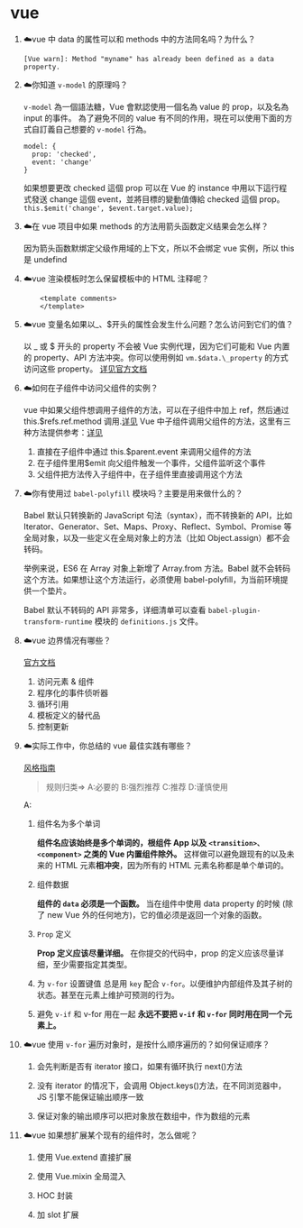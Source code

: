 # vue

1.  :cloud:vue 中 data 的属性可以和 methods 中的方法同名吗？为什么？

    `[Vue warn]: Method "myname" has already been defined as a data property.`

2.  :cloud:你知道 `v-model` 的原理吗？

    `v-model` 為一個語法糖，Vue 會默認使用一個名為 value 的 prop，以及名為 input 的事件。
    為了避免不同的 value 有不同的作用，現在可以使用下面的方式自訂義自己想要的 `v-model` 行為。

    ```
    model: {
      prop: 'checked',
      event: 'change'
    }
    ```

    如果想要更改 checked 這個 prop 可以在 Vue 的 instance 中用以下這行程式發送 change 這個 event，並將目標的變動值傳給 checked 這個 prop。
    `this.$emit('change', $event.target.value);`

3.  :cloud:在 vue 项目中如果 methods 的方法用箭头函数定义结果会怎么样？

    因为箭头函数默绑定父级作用域的上下文，所以不会绑定 vue 实例，所以 this 是 undefind

4.  :cloud:vue 渲染模板时怎么保留模板中的 HTML 注释呢？

    ```
        <template comments>
        </template>
    ```

5.  :cloud:vue 变量名如果以\_、$开头的属性会发生什么问题？怎么访问到它们的值？

    以 \_ 或 $ 开头的 property 不会被 Vue 实例代理，因为它们可能和 Vue 内置的 property、API 方法冲突。你可以使用例如 `vm.$data.\_property` 的方式访问这些 property。
    [详见官方文档](https://cn.vuejs.org/v2/api/#data)

6.  :cloud:如何在子组件中访问父组件的实例？

    vue 中如果父组件想调用子组件的方法，可以在子组件中加上 ref，然后通过 this.$refs.ref.method 调用.[详见](https://www.cnblogs.com/jin-zhe/p/9523029.html)
    Vue 中子组件调用父组件的方法，这里有三种方法提供参考：[详见](https://www.cnblogs.com/jin-zhe/p/9523782.html)

    1. 直接在子组件中通过 this.$parent.event 来调用父组件的方法
    2. 在子组件里用$emit 向父组件触发一个事件，父组件监听这个事件
    3. 父组件把方法传入子组件中，在子组件里直接调用这个方法

7.  :cloud:你有使用过 `babel-polyfill` 模块吗？主要是用来做什么的？

    Babel 默认只转换新的 JavaScript 句法（syntax），而不转换新的 API，比如 Iterator、Generator、Set、Maps、Proxy、Reflect、Symbol、Promise 等全局对象，以及一些定义在全局对象上的方法（比如 Object.assign）都不会转码。

    举例来说，ES6 在 Array 对象上新增了 Array.from 方法。Babel 就不会转码这个方法。如果想让这个方法运行，必须使用 babel-polyfill，为当前环境提供一个垫片。

    Babel 默认不转码的 API 非常多，详细清单可以查看 `babel-plugin-transform-runtime` 模块的 `definitions.js` 文件。

8.  :cloud:vue 边界情况有哪些？

    [官方文档](https://cn.vuejs.org/v2/guide/components-edge-cases.html)

    1. 访问元素 & 组件
    2. 程序化的事件侦听器
    3. 循环引用
    4. 模板定义的替代品
    5. 控制更新

9.  :cloud:实际工作中，你总结的 vue 最佳实践有哪些？

    [风格指南](https://cn.vuejs.org/v2/style-guide/)

    > 规则归类=> A:必要的 B:强烈推荐 C:推荐 D:谨慎使用

    A:

    1.  组件名为多个单词

        **组件名应该始终是多个单词的，根组件 App 以及 `<transition>、<component>` 之类的 Vue 内置组件除外。**
        这样做可以避免跟现有的以及未来的 HTML 元素**相冲突**，因为所有的 HTML 元素名称都是单个单词的。

    2.  组件数据

        **组件的 `data` 必须是一个函数。**
        当在组件中使用 data property 的时候 (除了 new Vue 外的任何地方)，它的值必须是返回一个对象的函数。

    3.  `Prop` 定义

        **Prop 定义应该尽量详细。**
        在你提交的代码中，prop 的定义应该尽量详细，至少需要指定其类型。

    4.  为 `v-for` 设置键值
        总是用 `key` 配合 `v-for`。以便维护内部组件及其子树的状态。甚至在元素上维护可预测的行为。

    5.  避免 `v-if` 和 v-for 用在一起
        **永远不要把 `v-if` 和 `v-for` 同时用在同一个元素上。**

10. :cloud:vue 使用 `v-for` 遍历对象时，是按什么顺序遍历的？如何保证顺序？

    1. 会先判断是否有 iterator 接口，如果有循环执行 next()方法

    2. 没有 iterator 的情况下，会调用 Object.keys()方法，在不同浏览器中，JS 引擎不能保证输出顺序一致

    3. 保证对象的输出顺序可以把对象放在数组中，作为数组的元素

11. :cloud:vue 如果想扩展某个现有的组件时，怎么做呢？

    1. 使用 Vue.extend 直接扩展

    2. 使用 Vue.mixin 全局混入

    3. HOC 封装

    4. 加 slot 扩展
